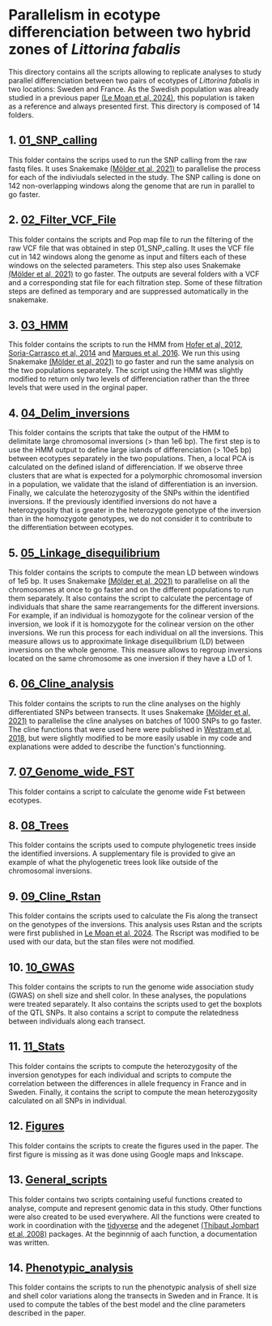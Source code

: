 # Parallelism in ecotype differenciation between two hybrid zones of _Littorina fabalis_


This directory contains all the scripts allowing to replicate analyses to study parallel differenciation between two pairs of ecotypes of _Littorina fabalis_ in two locations: Sweden and France. As the Swedish population was already studied in a previous paper [(Le Moan et al, 2024)](https://academic.oup.com/evlett/advance-article/doi/10.1093/evlett/qrae014/7656805), this population is taken as a reference and always presented first.
This directory is composed of 14 folders.


## 1. [01_SNP_calling](https://github.com/PAJOT-Basile/L_fabalis/tree/main/01_SNP_calling)


This folder contains the scrips used to run the SNP calling from the raw fastq files. It uses Snakemake [(Mölder et al, 2021)](https://f1000research.com/articles/10-33/v1) to parallelise the process for each of the indiviudals selected in the study. The SNP calling is done on 142 non-overlapping windows along the genome that are run in parallel to go faster.


## 2. [02_Filter_VCF_File](https://github.com/PAJOT-Basile/L_fabalis/tree/main/02_Filter_VCF_File)

This folder contains the scripts and Pop map file to run the filtering of the raw VCF file that was obtained in step 01_SNP_calling. It uses the VCF file cut in 142 windows along the genome as input and filters each of these windows on the selected parameters. This step also uses Snakemake [(Mölder et al, 2021)](https://f1000research.com/articles/10-33/v1) to go faster. The outputs are several folders with a VCF and a corresponding stat file for each filtration step. Some of these filtration steps are defined as temporary and are suppressed automatically in the snakemake. 

## 3. [03_HMM](https://github.com/PAJOT-Basile/L_fabalis/tree/main/03_HMM)

This folder contains the scripts to run the HMM from [Hofer et al, 2012](https://github.com/marqueda/HMM-detection-of-genomic-islands/tree/master), [Soria-Carrasco et al, 2014](https://pubmed.ncbi.nlm.nih.gov/24833390/) and [Marques et al, 2016](https://onlinelibrary.wiley.com/doi/full/10.1111/mec.13774). We run this using Snakemake [(Mölder et al, 2021)](https://f1000research.com/articles/10-33/v1) to go faster and run the same analysis on the two populations separately. The script using the HMM was slightly modified to return only two levels of differenciation rather than the three levels that were used in the orginal paper.

## 4. [04_Delim_inversions](https://github.com/PAJOT-Basile/L_fabalis/tree/main/04_Delim_inversions)

This folder contains the scripts that take the output of the HMM to delimitate large chromosomal inversions (> than 1e6 bp). The first step is to use the HMM output to define large islands of differenciation (> 10e5 bp) between ecotypes separately in the two populations. Then, a local PCA is calculated on the defined island of differenciation. If we observe three clusters that are what is expected for a polymorphic chromosomal inversion in a population, we validate that the island of differentiation is an inversion. 
Finally, we calculate the heterozygosity of the SNPs within the identified inversions. If the previously identified inversions do not have a heterozygosity that is greater in the heterozygote genotype of the inversion than in the homozygote genotypes, we do not consider it to contribute to the differentiation between ecotypes.

## 5. [05_Linkage_disequilibrium](https://github.com/PAJOT-Basile/L_fabalis/tree/main/05_Linkage_disequilibrium)

This folder contains the scripts to compute the mean LD between windows of 1e5 bp. It uses Snakemake [(Mölder et al, 2021)](https://f1000research.com/articles/10-33/v1) to parallelise on all the chromosomes at once to go faster and on the different populations to run them separately.
It also contains the script to calculate the percentage of individuals that share the same rearrangements for the different inversions. For example, if an individual is homozygote for the colinear version of the inversion, we look if it is homozygote for the colinear version on the other inversions. We run this process for each individual on all the inversions. This measure allows us to approximate linkage disequilibrium (LD) between inversions on the whole genome. This measure allows to regroup inversions located on the same chromosome as one inversion if they have a LD of 1.

## 6. [06_Cline_analysis](https://github.com/PAJOT-Basile/L_fabalis/tree/main/06_Cline_analysis)

This folder contains the scripts to run the cline analyses on the highly differentiated SNPs between transects. It uses Snakemake [(Mölder et al, 2021)](https://f1000research.com/articles/10-33/v1) to parallelise the cline analyses on batches of 1000 SNPs to go faster. The cline functions that were used here were published in [Westram et al, 2018]( https://doi.org/10.1002/evl3.74), but were slightly modified to be more easily usable in my code and explanations were added to describe the function's functionning.

## 7. [07_Genome_wide_FST](https://github.com/PAJOT-Basile/L_fabalis/tree/main/07_Genome_wide_FST)

This folder contains a script to calculate the genome wide Fst between ecotypes.

## 8. [08_Trees](https://github.com/PAJOT-Basile/L_fabalis/tree/main/08_Trees)

This folder contains the scripts used to compute phylogenetic trees inside the identified inversions. A supplementary file is provided to give an example of what the phylogenetic trees look like outside of the chromosomal inversions.

## 9. [09_Cline_Rstan](https://github.com/PAJOT-Basile/L_fabalis/tree/main/09_Cline_Rstan)

This folder contains the scripts used to calculate the Fis along the transect on the genotypes of the inversions. This analysis uses Rstan and the scripts were first published in [Le Moan et al, 2024](https://doi.org/10.1093/evlett/qrae014). The Rscript was modified to be used with our data, but the stan files were not modified.

## 10. [10_GWAS](https://github.com/PAJOT-Basile/L_fabalis/tree/main/10_GWAS)

This folder contains the scripts to run the genome wide association study (GWAS) on shell size and shell color. In these analyses, the populations were treated separately. It also contains the scripts used to get the boxplots of the QTL SNPs. It also contains a script to compute the relatedness between individuals along each transect.

## 11. [11_Stats](https://github.com/PAJOT-Basile/L_fabalis/tree/main/11_Stats)

This folder contains the scripts to compute the heterozygosity of the inversion genotypes for each individual and scripts to compute the correlation between the differences in allele frequency in France and in Sweden. Finally, it contains the script to compute the mean heterozygosity calculated on all SNPs in individual.

## 12. [Figures](https://github.com/PAJOT-Basile/L_fabalis/tree/main/Figures)

This folder contains the scripts to create the figures used in the paper. The first figure is missing as it was done using Google maps and Inkscape.

## 13. [General_scripts](https://github.com/PAJOT-Basile/L_fabalis/tree/main/General_scripts)

This folder contains two scripts containing useful functions created to analyse, compute and represent genomic data in this study. Other functions were also created to be used everywhere. All the functions were created to work in coordination with the [tidyverse](https://www.tidyverse.org/) and the adegenet [(Thibaut Jombart et al, 2008)](https://pubmed.ncbi.nlm.nih.gov/18397895/) packages.
At the beginnnig of aach function, a documentation was written.

## 14. [Phenotypic_analysis](https://github.com/PAJOT-Basile/L_fabalis/tree/main/Phenotypic_analysis)

This folder contains the scripts to run the phenotypic analysis of shell size and shell color variations along the transects in Sweden and in France. It is used to compute the tables of the best model and the cline parameters described in the paper.

